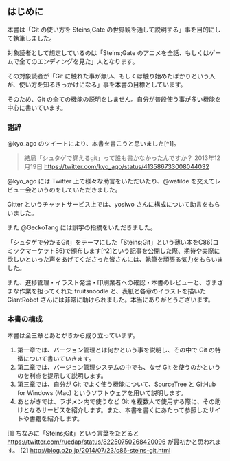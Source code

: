 ## はじめに

本書は「Git の使い方を Steins;Gate の世界観を通して説明する」事を目的にして執筆しました。

対象読者として想定しているのは「Steins;Gate のアニメを全話、もしくはゲームで全てのエンディングを見た」人となります。

その対象読者が「Git に触れた事が無い、もしくは触り始めたばかりという人が、使い方を知るきっかけになる」事を本書の目標としています。

そのため、Git の全ての機能の説明をしません。自分が普段使う事が多い機能を中心に書いています。

### 謝辞

@kyo_ago のツイートにより、本書を書こうと思いました[^1]。

> 結局「シュタゲで覚えるgit」って誰も書かなかったんですか？
> 2013年12月19日 https://twitter.com/kyo_ago/status/413586733008044032

@kyo_ago には Twitter 上で様々な助言をいただいたり、@watilde を交えてレビュー会というのをしていただきました。

Gitter というチャットサービス上では、yosiwo さんに構成について助言をもらいました。

また @GeckoTang には誤字の指摘をいただきました。

「シュタゲで分かるGit」をテーマにした「Steins;Git」という薄い本をC86(コミックマーケット86)で頒布します[^2]という記事を公開した際、期待や実際に欲しいといった声をあげてくださった皆さんには、執筆を頑張る気力をもらいました。

また、進捗管理・イラスト発注・印刷業者への確認・本書のレビューと、さまざまな作業を担ってくれた fruitsnoodle と、表紙と各章のイラストを描いた GiantRobot さんには非常に助けられました。本当にありがとうございます。

### 本書の構成

本書は全三章とあとがきから成り立っています。

1. 第一章では、バージョン管理とは何かという事を説明し、その中で Git の特徴について書いていきます。
2. 第二章では、バージョン管理システムの中でも、なぜ Git を使うのかというのを利点を提示して説明します。
3. 第三章では、自分が Git でよく使う機能について、SourceTree と GitHub for Windows (Mac) というソフトウェアを用いて説明します。
4. あとがきでは、ラボメン内で使うなど Git を複数人で使用する際に、その助けとなるサービスを紹介します。また、本書を書くにあたって参照したサイトや書籍を紹介します。

[1] ちなみに「Steins;Git」という言葉をたどると https://twitter.com/ruedap/status/82250750268420096 が最初かと思われます。
[2] http://blog.o2p.jp/2014/07/23/c86-steins-git.html